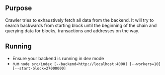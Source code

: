 ## Purpose

Crawler tries to exhaustively fetch all data from the backend.
It will try to search backwards from starting block until the beginning of the chain and querying data for blocks,
transactions and addresses on the way.

## Running

- Ensure your backend is running in dev mode
- run `node src/index [--backend=http://localhost:4000] [--workers=10] [--start-block=27000000]`
